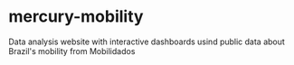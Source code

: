 # mercury-mobility
Data analysis website with interactive dashboards usind public data about Brazil's mobility from Mobilidados
